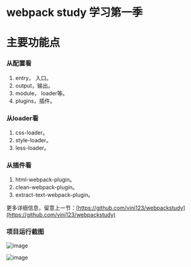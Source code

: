 # webpack study 学习第一季

# 主要功能点

### 从配置看

1. entry， 入口。
2. output，输出。
3. module， loader等。
4. plugins，插件。

### 从loader看

1. css-loader。
2. style-loader。
3. less-loader。

### 从插件看

1. html-webpack-plugin。
2. clean-webpack-plugin。
3. extract-text-webpack-plugin。

更多详细信息，留意上一节：[https://github.com/vini123/webpackstudy](https://github.com/vini123/webpackstudy)

### 项目运行截图

![image](https://blog.vini123.com/wp-content/uploads/2017/10/20171011173345.png)

![image](https://blog.vini123.com/wp-content/uploads/2017/10/20171011173450.png)
